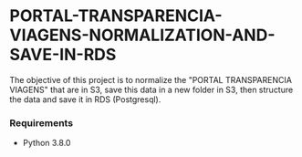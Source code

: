 # PORTAL-TRANSPARENCIA-VIAGENS-NORMALIZATION-AND-SAVE-IN-RDS

The objective of this project is to normalize the "PORTAL TRANSPARENCIA VIAGENS" that are in S3, save this data in a new folder in S3, then structure the data and save it in RDS (Postgresql).

### Requirements

* Python 3.8.0